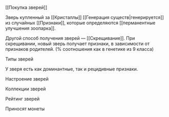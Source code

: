 [[Покупка зверей]] 

Зверь купленный за [[Кристаллы]] [[Генерация существ|генерируется]] из случайных [[Признаки]], которые определяются [[перманентные улучшения зоопарка]].

Другой способ получения зверей — [[Скрещивание]]. При скрещивании, новый зверь получает признаки, в зависимости от признаков родителей. (% соотношения как в генетике из 9 класса)

Типы зверей

У зверя есть как доминантные, так и рецидивные признаки.

Настроение зверей

Коллекции зверей

Рейтинг зверей

Приносят монеты


